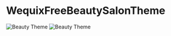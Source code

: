 # WequixFreeBeautySalonTheme
![Beauty Theme](https://wequix.com/beautyTheme/bridal1.jpg?raw=true)
![Beauty Theme](https://wequix.com/wequixbeautytheme.jpg?raw=true)

